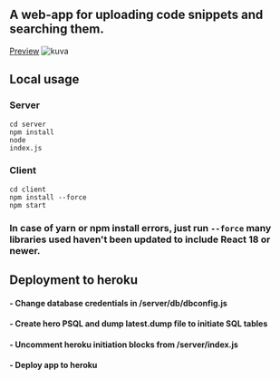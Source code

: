 ## A web-app for uploading code snippets and searching them.
<a href="https://quicksnippets.herokuapp.com/" target="blank">Preview</a>
![kuva](https://user-images.githubusercontent.com/66220187/172847079-407bbdf5-ea09-4519-8865-beeaf24656a2.png)

## Local usage
### Server
<code>cd server</code><br>
<code>npm install</code><br>
<code>node index.js</code><br>

### Client
<code>cd client</code><br>
<code>npm install --force</code><br>
<code>npm start</code><br>

### In case of yarn or npm install errors, just run <code>--force</code> many libraries used haven't been updated to include React 18 or newer.


## Deployment to heroku

#### - Change database credentials in /server/db/dbconfig.js
#### - Create hero PSQL and dump latest.dump file to initiate SQL tables
#### - Uncomment heroku initiation blocks from /server/index.js
#### - Deploy app to heroku
